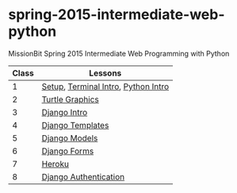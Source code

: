 spring-2015-intermediate-web-python
===================================

MissionBit Spring 2015 Intermediate Web Programming with Python

Class | Lessons
------|--------
  1   | [Setup](lessons/00setup.md), [Terminal Intro](lessons/01terminal.md), [Python Intro](lessons/02python.md)
  2   | [Turtle Graphics](lessons/03turtle.md)
  3   | [Django Intro](lessons/04django_intro.md)
  4   | [Django Templates](lessons/05django_templates.md)
  5   | [Django Models](lessons/06django_models.md)
  6   | [Django Forms](lessons/07django_forms.md)
  7   | [Heroku](lessons/08heroku.md)
  8   | [Django Authentication](lessons/09django_auth.md)

